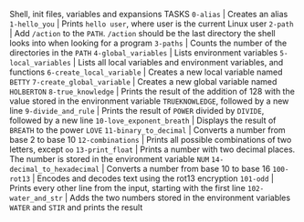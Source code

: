 Shell, init files, variables and expansions TASKS
 `0-alias` | Creates an alias 
 `1-hello_you` | Prints `hello user`, where user is the current Linux user
`2-path` | Add `/action` to the `PATH`. `/action` should be the last directory the shell looks into when looking for a program
`3-paths` | Counts the number of the directories in the `PATH` 
`4-global_variables` | Lists environment variables
`5-local_variables` | Lists all local variables and environment variables, and functions
`6-create_local_variable` | Creates a new local variable named `BETTY`
`7-create_global_variable` | Creates a new global variable named `HOLBERTON`
 `8-true_knowledge` | Prints the result of the addition of 128 with the value stored in the environment variable `TRUEKNOWLEDGE`, followed by a new line
`9-divide_and_rule` | Prints the result of `POWER` divided by `DIVIDE`, followed by a new line
`10-love_exponent_breath` | Displays the result of `BREATH` to the power `LOVE`
`11-binary_to_decimal` | Converts a number from base 2 to base 10
`12-combinations` | Prints all possible combinations of two letters, except `oo`
`13-print_float` | Prints a number with two decimal places. The number is stored in the environment variable `NUM` 
`14-decimal_to_hexadecimal` | Converts a number from base 10 to base 16
`100-rot13` | Encodes and decodes text using the rot13 encryption
`101-odd` | Prints every other line from the input, starting with the first line
`102-water_and_str` | Adds the two numbers stored in the environment variables `WATER` and `STIR` and prints the result
